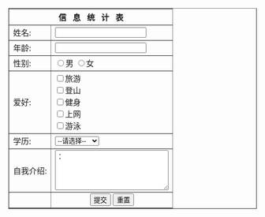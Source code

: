 
<!DOCTYPE html>
<html>
	<head>
		<meta charset="utf-8" />
		<title>第一次作业-表单</title>
	</head>
	<body>
		<div>
			<form>
				<table border="1">
					<tr>
						<th colspan="2">信&nbsp;&nbsp;&nbsp;息&nbsp;&nbsp;&nbsp;统&nbsp;&nbsp;&nbsp;计&nbsp;&nbsp;&nbsp;表</th>
					</tr>
					<tr>
						<td>姓名:</td>
						<td>
							<input type="text" name="username"/>
						</td>
					</tr>
					<tr>
						<td>年龄:</td>
						<td>
							<input type="text" name="password"/>
						</td>
					</tr>
					<tr>
						<td>性别:</td>
						<td>
							<input type="radio" name="sex" value="1">男     
							<input type="radio" name="sex" value="0">女
						</td>
					</tr>
                    <tr>
						<td>爱好:</td>
						<td>
							<input type="checkbox" name="hobby" value="1">旅游<br>
							<input type="checkbox" name="hobby" value="2">登山<br>
							<input type="checkbox" name="hobby" value="3">健身<br>
							<input type="checkbox" name="hobby" value="4">上网<br>
							<input type="checkbox" name="hobby" value="5">游泳<br>
						</td>
					</tr>
                    <tr>
						<td>学历:</td>
						<td>
							<select name="degree">
								<option value="0">--请选择--</option>
								<option value="2">专科</option>
								<option value="3">本科</option>
								<option value="4">硕士</option>
								<option value="5">博士及以上</option>
							</select>
						</td>
					</tr>
                    <tr>
						<td>自我介绍:</td>
						<td>
							<textarea name="comment" rows="5" cols=26"">：</textarea>
						</td>
					</tr>
                    <tr>
						<td></td>
						<td align="center">
							<input type="submit" value="提交"/>
							<input type="reset" value="重置"/>
						</td>
					</tr>
				</table>
			</form>
		</div>
	</body>
</html>

